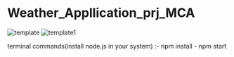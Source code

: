 # Weather_Appllication_prj_MCA


![template](https://user-images.githubusercontent.com/91241494/228491351-9ecdfb24-3a82-4e0a-94a6-be2f4f0a6ce5.png)
![template1](https://user-images.githubusercontent.com/91241494/228491444-5117a7bd-a526-4e95-9104-b4c2fdf0a28a.png)


terminal commands(install node.js in your system) :- 
npm install -
npm start

